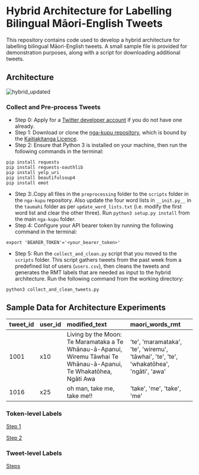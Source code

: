 # Hybrid Architecture for Labelling Bilingual Māori-English Tweets

This repository contains code used to develop a hybrid architecture for labelling bilingual Māori-English tweets. A small sample file is provided for demonstration purposes, along with a script for downloading additional tweets.

## Architecture

![hybrid_updated](https://user-images.githubusercontent.com/107286789/173212143-ef287a66-2f30-4b31-9ee7-1fc53409925b.png)

### Collect and Pre-process Tweets
  
- Step 0: Apply for a [Twitter developer account](https://developer.twitter.com/en/apply-for-access) if you do not have one already.
- Step 1: Download or clone the [nga-kupu repository](https://github.com/TeHikuMedia/nga-kupu), which is bound by the [Kaitiakitanga Licence](https://tehiku.nz/te-hiku-tech/te-hiku-dev-korero/25141/data-sovereignty-and-the-kaitiakitanga-license).
- Step 2: Ensure that Python 3 is installed on your machine, then run the following commands in the terminal:
```
pip install requests
pip install requests-oauthlib
pip install yelp_uri
pip install beautifulsoup4
pip install emot
```
- Step 3:.Copy all files in the `preprocessing` folder to the `scripts` folder in the `nga-kupu` repository. Also update the four word lists in `__init.py__` in the `taumahi` folder as per `update_word_lists.txt` (i.e. modify the first word list and clear the other three). Run `python3 setup.py install` from the main `nga-kupu` folder.
- Step 4: Configure your API bearer token by running the following command in the terminal:
```
export 'BEARER_TOKEN'='<your_bearer_token>'
```
- Step 5: Run the `collect_and_clean.py` script that you moved to the `scripts` folder. This script gathers tweets from the past week from a predefined list of users (`users.csv`), then cleans the tweets and generates the RMT labels that are needed as input to the hybrid architecture. Run the following command from the working directory: 
```
python3 collect_and_clean_tweets.py
``` 

## Sample Data for Architecture Experiments
|tweet_id	|user_id	|modified_text|maori_words_rmt|
| :------ | :-------- | :-------- | :----- |
|1001|	x10|	Living by the Moon: Te Maramataka a Te Whānau-ā-Apanui, Wiremu Tāwhai Te Whānau-ā-Apanui, Te Whakatōhea, Ngāti Awa <link>	| 'te', 'maramataka', 'te', 'wiremu', 'tāwhai', 'te', 'te', 'whakatōhea', 'ngāti', 'awa'|		
|1016|	x25|	<user> oh man, take me, take me!!|	'take', 'me', 'take', 'me'|

### Token-level Labels
[Step 1](Step1-Token-level.ipynb)
  
[Step 2](Step2-Token-level.ipynb)

### Tweet-level Labels
[Steps](Tweet-labels.ipynb)

